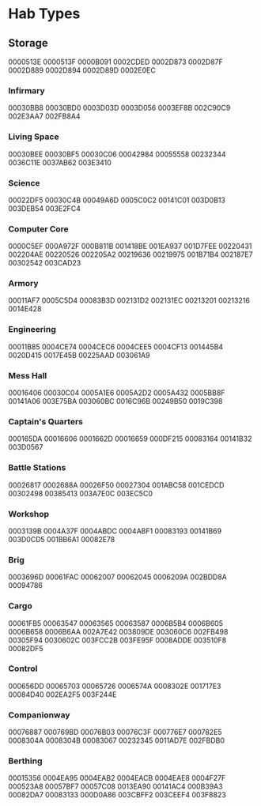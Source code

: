 # Hab Types

## Storage

0000513E
0000513F
0000B091
0002CDED
0002D873
0002D87F
0002D889
0002D894
0002D89D
0002E0EC

### Infirmary

00030BB8
00030BD0
0003D03D
0003D056
0003EF8B
002C90C9
002E3AA7
002FB8A4

### Living Space

00030BEE
00030BF5
00030C06
00042984
00055558
00232344
0036C11E
0037AB62
003E3410

### Science

00022DF5
00030C4B
00049A6D
0005C0C2
00141C01
003D0B13
003DEB54
003E2FC4

### Computer Core

0000C5EF
000A972F
000B811B
001418BE
001EA937
001D7FEE
00220431
002204AE
00220526
002205A2
00219636
00219975
001B71B4
002187E7
00302542
003CAD23

### Armory

00011AF7
0005C5D4
00083B3D
002131D2
002131EC
00213201
00213216
0014E428

### Engineering

00011B85
0004CE74
0004CEC6
0004CEE5
0004CF13
001445B4
0020D415
0017E45B
00225AAD
003061A9

### Mess Hall

00016406
00030C04
0005A1E6
0005A2D2
0005A432
0005BB8F
00141A06
003E75BA
003060BC
0016C96B
00249B50
0019C398

### Captain's Quarters

000165DA
00016606
0001662D
00016659
000DF215
00083164
00141B32
003D0567

### Battle Stations

00026817
0002688A
00026F50
00027304
001ABC58
001CEDCD
00302498
00385413
003A7E0C
003EC5C0

### Workshop

0003139B
0004A37F
0004ABDC
0004ABF1
00083193
00141B69
003D0CD5
001BB6A1
00082E78

### Brig

0003696D
00061FAC
00062007
00062045
0006209A
002BDD8A
00094786

### Cargo

00061FB5
00063547
00063565
00063587
0006B5B4
0006B605
0006B658
0006B6AA
002A7E42
003809DE
003060C6
002FB498
00305F94
0030602C
003FCC2B
003FE95F
0008ADDE
003510F8
00082DF5

### Control

000656DD
00065703
00065726
0006574A
0008302E
001717E3
00084D40
002EA2F5
003F244E

### Companionway

00076887
000769BD
00076B03
00076C3F
000776E7
000782E5
0008304A
0008304B
00083067
00232345
0011AD7E
002FBDB0

### Berthing

00015356
0004EA95
0004EAB2
0004EACB
0004EAE8
0004F27F
000523A8
00057BF7
00057C08
0013EA90
00141AC4
000B39A3
00082DA7
00083133
000D0A86
003CBFF2
003CEEF4
003F8823
